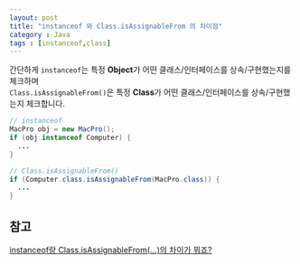 ```yaml
---
layout: post
title: "instanceof 와 Class.isAssignableFrom 의 차이점" 
category : Java
tags : [instanceof,class]
---
```


간단하게 `instanceof`는 특정 **Object**가 어떤 클래스/인터페이스를 상속/구현했는지를 체크하며    
`Class.isAssignableFrom()`은 특정 **Class**가 어떤 클래스/인터페이스를 상속/구현했는지 체크합니다.

```java
// instanceof
MacPro obj = new MacPro();
if (obj instanceof Computer) {
  ...
}

// Class.isAssignableFrom()
if (Computer.class.isAssignableFrom(MacPro.class)) {
  ...
}
```

참고
----
[instanceof랑 Class.isAssignableFrom(…)의 차이가 뭐죠?](http://hashcode.co.kr/questions/300/instanceof%EB%9E%91-classisassignablefrom%E2%80%A6%EC%9D%98-%EC%B0%A8%EC%9D%B4%EA%B0%80-%EB%AD%90%EC%A3%A0)

